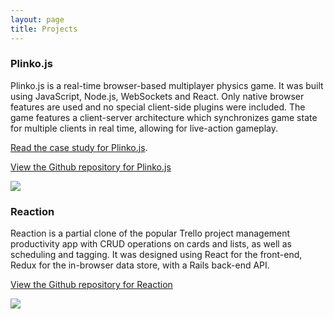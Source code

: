 ```yaml
---
layout: page
title: Projects
---
```

### Plinko.js

Plinko.js is a real-time browser-based multiplayer physics game. It was built using JavaScript, Node.js, WebSockets and React. Only native browser features are used and no special client-side plugins were included. The game features a client-server architecture which synchronizes game state for multiple clients in real time, allowing for live-action gameplay.

<a href="http://plinkojs.com">Read the case study for Plinko.js</a>.

<a target='_blank' href='https://github.com/plinko-team/plinko'>View the Github repository for Plinko.js</a>

![](/assets/gameplay.gif)


### Reaction

Reaction is a partial clone of the popular Trello project management productivity app with CRUD operations on cards and lists, as well as scheduling and tagging. It was designed using React for the front-end, Redux for the in-browser data store, with a Rails back-end API.

<a target='_blank' href='https://github.com/ryannmcq/reaction'>View the Github repository for Reaction</a>

![](/assets/reaction.gif)

